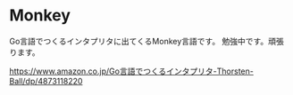 # Monkey

Go言語でつくるインタプリタに出てくるMonkey言語です。
勉強中です。頑張ります。

https://www.amazon.co.jp/Go言語でつくるインタプリタ-Thorsten-Ball/dp/4873118220
